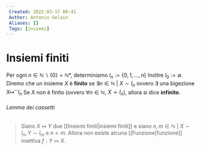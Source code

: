 ```yaml
---
 Created: 2022-03-17 08:41
 Author: Antonio Gelain
 Aliases: []
 Tags: [insiemi]
---
```


# Insiemi finiti

Per ogni $n \in \mathbb{N}\ \backslash\ \{ 0 \}= \mathbb{N}*$, determiniamo $I_n := \{ 0, 1, ..., n \}$
Inoltre $I_0 := \emptyset$.
Diremo che un insieme $X$ è **finito** se $\exists n \in \mathbb{N}\ |\ X \sim I_n$ ovvero $\exists \text{ una bigezione } X \mapsto^\sim I_n$
Se $X$ non è finito (ovvero $\forall n \in \mathbb{N}$, $X \nsim I_n$), allora si dice **infinito**.

###### Lemma dei cassetti
> Siano $X \mapsto Y$ due [[Insiemi finiti|insiemi finiti]] e siano $n, m \in \mathbb{N}\ |\ X \sim I_n, Y \sim I_m$ e $n < m$.
> Allora non esiste alcuna [[Funzione|funzione]] iniettiva $f: Y \mapsto X$.
